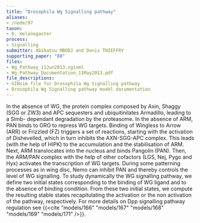 ```yaml
---
title: "Drosophila Wg Signalling pathway"
aliases:
- /node/97
taxon: 
- D. melanogaster
process: 
- Signalling
submitter: Abibatou MBODJ and Denis THIEFFRY
supporting_paper: "88"
files: 
- Wg_Pathway_11Jun2013.zginml
- Wg_Pathway_Documentation_11May2013.pdf
file_descriptions: 
- GINsim file for Drosophila Wg Signalling pathway
- Drosophila Wg Signalling pathway model documentation
---
```



In the absence of WG, the protein complex composed by Axin, Shaggy (SGG or
ZW3) and APC sequesters and ubiquitinilates Armadillo, leading to a Slmb-
dependant degradation by the proteasome. In the absence of ARM, PAN binds to
GRO to repress WG targets. Binding of Wingless to Arrow (ARR) or Frizzled (FZ)
triggers a set of reactions, starting with the activation of Dishevelled,
which in turn inhibits the AXN-SGG-APC complex. This leads (with the help of
HIPK) to the accumulation and the stabilisation of ARM. Next, ARM translocates
into the nucleus and binds Pangolin (PAN). Then, the ARM/PAN complex with the
help of other cofactors (LGS, Nej, Pygo and Hyx) activates the transcription
of WG targets. During some patterning processes as in wing disc, Nemo can
inhibit PAN and thereby controls the level of WG signalling. To study
dynamically the WG signalling pathway, we define two initial states
corresponding to the binding of WG ligand and to the absence of binding
condition. From these two initial states, we compute the resulting stable
states recapitulating the activation or the non activation of the pathway,
respectively.
For more details on Dpp signalling pathway regulation see 
{{<cite "models/166" "models/167" "models/168" "models/169" "models/171" />}}.


